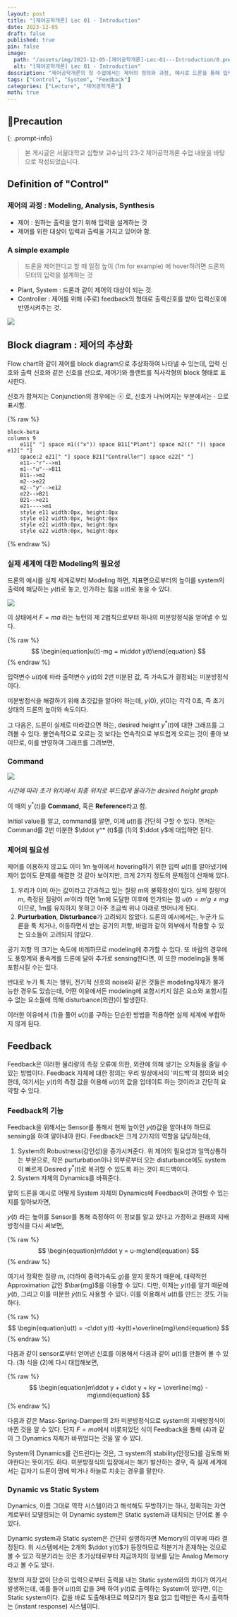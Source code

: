 ```yaml
---
layout: post
title: "[제어공학개론] Lec 01 - Introduction"
date: 2023-12-05
draft: false
published: true
pin: false
image:
  path: "/assets/img/2023-12-05-[제어공학개론]-Lec-01---Introduction/0.png"
  alt: "[제어공학개론] Lec 01 - Introduction"
description: "제어공학개론의 첫 수업에서는 제어의 정의와 과정, 예시로 드론을 통해 입력 설계의 필요성을 설명했습니다. 제어 시스템은 입력과 출력의 관계를 모델링하고, 피드백을 통해 외란을 줄이며 시스템의 강인성과 동적 특성을 개선합니다. 다음 포스트에서는 다양한 모델링 방법에 대해 다룰 예정입니다."
tags: ["Control", "System", "Feedback"]
categories: ["Lecture", "제어공학개론"]
math: true
---
```



## 📢Precaution


{: .prompt-info}


> 본 게시글은 서울대학교 심형보 교수님의 23-2 제어공학개론 수업 내용을 바탕으로 작성되었습니다.


## Definition of "Control"


### 제어의 과정 : Modeling, Analysis, Synthesis

- 제어
: 원하는 출력을 얻기 위해 입력을 설계하는 것
- 제어를 위한 대상이 입력과 출력을 가지고 있어야 함.

### A simple example


> 드론을 제어한다고 할 때 일정 높이 (1m for example)  에 hover하려면 드론의 모터의 입력을 설계하는 것

- Plant, System
: 드론과 같이 제어의 대상이 되는 것.
- Controller
: 제어를 위해 (주로) feedback의 형태로 출력신호를 받아 입력신호에 반영시켜주는 것.

![](/assets/img/2023-12-05-[제어공학개론]-Lec-01---Introduction/0.png)


## Block diagram : 제어의 추상화


Flow chart와 같이 제어를 block diagram으로 추상화하여 나타낼 수 있는데, 입력 신호와 출력 신호와 같은 신호를 선으로, 제어기와 플랜트를 직사각형의 block 형태로 표시한다.


신호가 합쳐지는 Conjunction의 경우에는 ⓧ 로, 신호가 나뉘어지는 부분에서는 $\cdot$ 으로 표시함.



{% raw %}
```mermaid
block-beta
columns 9
    e11[" "] space m1(("x")) space B11["Plant"] space m2((" ")) space e12[" "]
    space:2 e21[" "] space B21["Controller"] space e22[" "]
    e11--"r"-->m1
    m1--"u"-->B11
    B11-->m2
    m2-->e22
    m2--"y"-->e12
    e22-->B21
    B21-->e21
    e21---->m1
    style e11 width:0px, height:0px
    style e12 width:0px, height:0px
    style e21 width:0px, height:0px
    style e22 width:0px, height:0px
```
{% endraw %}



### 실제 세계에 대한 Modeling의 필요성


드론의 예시를 실제 세계로부터 Modeling 하면, 지표면으로부터의 높이를 system의 출력에 해당하는 $y(t)$로 놓고, 인가하는 힘을 $u(t)$로 놓을 수 있다.


![](https://i.imgur.com/6q1eqbt.jpg)


이 상태에서 $F=ma$ 라는 뉴턴의 제 2법칙으로부터 하나의 미분방정식을 얻어낼 수 있다.


{% raw %}
$$
\begin{equation}u(t)-mg = m\ddot y(t)\end{equation}
$$
{% endraw %}



입력변수 $u(t)$에 따라 출력변수 $y(t)$의 2번 미분된 값, 즉 가속도가 결정되는 미분방정식이다. 


미분방정식을 해결하기 위해 초깃값을 알아야 하는데, $y(0), \ \dot y(0)$는 각각 0초, 즉 초기 상태의 드론의 높이와 속도이다. 


그 다음은, 드론이 실제로 따라갔으면 하는, desired height $y^*(t)$에 대한 그래프를 그려볼 수 있다. 불연속적으로 오르는 것 보다는 연속적으로 부드럽게 오르는 것이 좋아 보이므로, 이를 반영하여 그래프를 그려보면,


### Command


![](https://i.imgur.com/eIzOKsK.jpg)


_시간에 따라 초기 위치에서 최종 위치로 부드럽게 올라가는 desired height graph_


이 때의 $y^*(t)$를 **Command**, 혹은 **Reference**라고 함.


Initial value를 알고, command를 알면, 이제 $u(t)$를 간단히 구할 수 있다. 먼저는 Command를 2번 미분한 $\ddot y^* (t)$를 (1)의 $\ddot y$에 대입하면 된다.


### 제어의 필요성


제어를 이용하지 않고도 이미 1m 높이에서 hovering하기 위한 입력 $u(t)$를 알아냈기에 제어 없이도 문제를 해결한 것 같아 보이지만,  크게 2가지 정도의 문제점이 산재해 있다.

1. 우리가 이미 아는 값이라고 간과하고 있는 질량 $m$의 불확정성이 있다. 실제 질량이 $m$, 측정된 질량이 $m'$이라 하면 1m에 도달한 이후에 인가되는 힘 $u(t) = m'g\neq mg$ 이므로, 1m를 유지하지 못하고 아주 조금씩 위나 아래로 벗어나게 된다.
2. **Purturbation**, **Disturbance**가 고려되지 않았다. 드론의 예시에서는, 누군가 드론을 툭 치거나, 이동하면서 받는 공기의 저항, 바람과 같이 외부에서 작용할 수 있는 요소들이 고려되지 않았다.

공기 저항 의 크기는 속도에 비례하므로 modeling에 추가할 수 있다. 또 바람의 경우에도 풍향계와 풍속계를 드론에 달아 추가로 sensing한다면, 이 또한 modeling을 통해 포함시킬 수는 있다. 


반대로 누가 툭 치는 행위, 전기적 신호의 noise와 같은 것들은 modeling자체가 불가능한 경우도 있습는데, 어떤 이유에서든 modeling에 포함시키지 않은 요소와 포함시킬 수 없는 요소들에 의해 disturbance(외란)이 발생한다.


이러한 이유에서 (1)을 풀어 $u(t)$를 구하는 단순한 방법을 적용하면 실제 세계에 부합하지 않게 된다.


## Feedback


Feedback은 이러한 물리량의 측정 오류에 의한, 외란에 의해 생기는 오차들을 줄일 수 있는 방법이다. Feedback 자체에 대한 정의는 우리 일상에서의 '피드백'의 정의와 비슷한데, 여기서는 $y(t)$의 측정 값을 이용해 $u(t)$의 값을 업데이트 하는 것이라고 간단히 요약할 수 있다.


### Feedback의 기능


Feedback을 위해서는 Sensor를 통해서 현재 높이인 $y(t)$값을 알아내야 하므로 sensing을 하여 알아내야 한다. Feedback은 크게 2가지의 역할을 담당하는데,

1. System의 Robustness(강인성)을 증가시켜준다. 위 제어의 필요성과 일맥상통하는 부분으로, 작은 purturbation이나 외부로부터 오는 disturbance에도 system이 빠르게 Desired $y^* (t)$로 복귀할 수 있도록 하는 것이 피드백이다.
2. System 자체의 Dynamics를 바꿔준다.

앞의 드론을 예시로 어떻게 System 자체의 Dynamics에 Feedback이 관여할 수 있는지를 알아보자면,


$y(t)$ 라는 높이를 Sensor를 통해 측정하여 이 정보를 알고 있다고 가정하고 원래의 지배방정식을 다시 써보면,


{% raw %}
$$
\begin{equation}m\ddot y = u-mg\end{equation}
$$
{% endraw %}



여기서 정확한 질량 $m$, (더하여 중력가속도 $g$)를 알지 못하기 때문에, 대략적인 Approximation 값인 $\bar{mg}$를 이용할 수 있다. 다만, 이제는 $y(t)$를 알기 때문에 $y(t)$, 그리고 이를 미분한 $\dot y(t)$도 사용할 수 있다. 이를 이용해서 $u(t)$를 만드는 것도 가능하다.


{% raw %}
$$
\begin{equation}u(t) = -c\dot y(t) -ky(t)+\overline{mg}\end{equation}
$$
{% endraw %}



다음과 같이 sensor로부터 얻어낸 신호를 이용해서 다음과 같이 $u(t)$를 만들어 볼 수 있다. (3) 식을 (2)에 다시 대입해보면,


{% raw %}
$$
\begin{equation}m\ddot y + c\dot y + ky = \overline{mg} - mg\end{equation}
$$
{% endraw %}



다음과 같은 Mass-Spring-Damper의 2차 미분방정식으로 system의 지배방정식이 바뀐 것을 알 수 있다.  단지 $F=ma$에서 비롯되었던 식이 Feedback을 통해 (4)과 같이 그 Dynamics 자체가 바뀌었다는 것을 알 수 있다.


System의 Dynamics를 건드린다는 것은, 그 system의 stability(안정도)를 검토해 봐야한다는 뜻이기도 하다. 미분방정식의 입장에서는 해가 발산하는 경우, 즉 실제 세계에서는 갑자기 드론이 땅에 박거나 하늘로 치솟는 경우를 말한다.


### Dynamic vs Static System


Dynamics, 이름 그대로 역학 시스템이라고 해석해도 무방하기는 하나, 정확히는 자연계로부터 모델링되는 이 Dynamic system은 Static system과 대치되는 단어로 볼 수 있다.


Dynamic system과 Static system은 간단히 설명하자면 Memory의 여부에 따라 결정된다. 위 시스템에서는 2개의 $\ddot y(t)$가 등장하므로 적분기가 존재하는 것으로 볼 수 있고 적분기라는 것은 초기상태로부터 지금까지의 정보를 담는 Analog Memory라고 볼 수도 있다. 


정보의 저장 없이 단순히 입력으로부터 출력을 내는 Static system와의 차이가 여기서 발생하는데, 예를 들어 $u(t)$의 값을 3배 하여 $y(t)$로 출력하는 System이 있다면, 이는 Static system이다. 값을 바로 도출해내므로 메모리가 필요 없고 입력받은 즉시 출력하는 (instant response) 시스템이다.


<script>
  window.MathJax = {
    tex: {
      macros: {
        R: "\\mathbb{R}",
        N: "\\mathbb{N}",
        Z: "\\mathbb{Z}",
        Q: "\\mathbb{Q}",
        C: "\\mathbb{C}",
        proj: "\\operatorname{proj}",
        rank: "\\operatorname{rank}",
        im: "\\operatorname{im}",
        dom: "\\operatorname{dom}",
        codom: "\\operatorname{codom}",
        argmax: "\\operatorname*{arg\,max}",
        argmin: "\\operatorname*{arg\,min}",
        "\{": "\\lbrace",
        "\}": "\\rbrace",
        sub: "\\subset",
        sup: "\\supset",
        sube: "\\subseteq",
        supe: "\\supseteq"
      },
      tags: "ams",
      strict: false, 
      inlineMath: [["$", "$"], ["\\(", "\\)"]],
      displayMath: [["$$", "$$"], ["\\[", "\\]"]]
    },
    options: {
      skipHtmlTags: ["script", "noscript", "style", "textarea", "pre"]
    }
  };
</script>
<script async src="https://cdn.jsdelivr.net/npm/mathjax@3/es5/tex-mml-chtml.js"></script>
